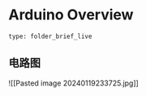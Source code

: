 # Arduino Overview
 
```ccard
type: folder_brief_live
```
 
## 电路图
![[Pasted image 20240119233725.jpg]]
